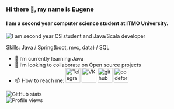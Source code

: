 ### Hi there 👋, my name is Eugene
#### I am a second year computer science student at ITMO University.
![I am second year CS student and Java/Scala developer](https://cdn.wallpapersafari.com/75/73/ODPXUp.jpg)

Skills: Java / Spring(boot, mvc, data) / SQL

- 🌱 I’m currently learning Java
- 👯 I’m looking to collaborate on Open source projects 
- 📫 How to reach me: [<img src='https://cdn.jsdelivr.net/npm/simple-icons@3.0.1/icons/telegram.svg' alt='Telegram' height='40'>](https://t.me/gen_05) [<img src='https://cdn.jsdelivr.net/npm/simple-icons@3.0.1/icons/vk.svg' alt='VK' height='40'>](https://vk.com/gen_05) [<img src='https://cdn.jsdelivr.net/npm/simple-icons@3.0.1/icons/github.svg' alt='github' height='40'>](https://github.com/GEN05)  [<img src='https://cdn.jsdelivr.net/npm/simple-icons@3.0.1/icons/codeforces.svg' alt='codeforces' height='40'>](https://codeforces.com/profile/Gen_05) 

![GitHub stats](https://github-readme-stats.vercel.app/api?username=GEN05&show_icons=true)  
![Profile views](https://gpvc.arturio.dev/GEN05)  
